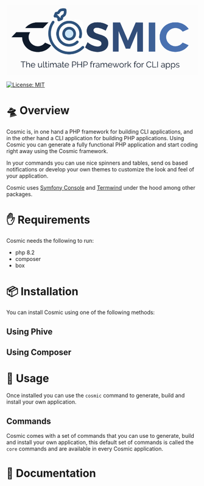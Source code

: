 ![](assets/logo-portrait.png)

[![License: MIT](https://img.shields.io/badge/License-MIT-yellow.svg)](https://opensource.org/licenses/MIT)

# 🛸 Overview

Cosmic is, in one hand a PHP framework for building CLI applications, and in the other hand a CLI application for building PHP applications. Using Cosmic you can
generate a fully functional PHP application and start coding right away using the Cosmic framework. 

In your commands you can use nice spinners and tables, send os based notifications or develop your own themes to customize the look and feel of your application.

Cosmic uses [Symfony Console](https://symfony.com/doc/current/components/console.html) and [Termwind](https://github.com/nunomaduro/termwind) under the hood among other packages.



# ✋ Requirements

Cosmic needs the following to run:
 - php 8.2
 - composer
 - box

# 📦 Installation

You can install Cosmic using one of the following methods:

## Using Phive

## Using Composer

# 🧰 Usage

Once installed you can use the `cosmic` command to generate, build and install your own application.

## Commands

Cosmic comes with a set of commands that you can use to generate, build and install your own application, this default set of commands is called the `core` commands and are available in every Cosmic application.

# 📄 Documentation


